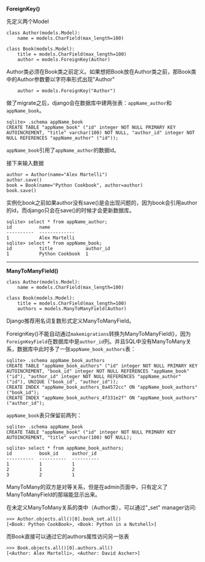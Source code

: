 **ForeignKey()**

先定义两个Model

    class Author(models.Model):
        name = models.CharField(max_length=100)
    
    class Book(models.Model):
        title = models.CharField(max_length=100)
        author = models.ForeignKey(Author)

Author类必须在Book类之前定义。如果想把Book放在Author类之前，那Book类中的Author参数要以字符串形式出现"Author"

        author = models.ForeignKey("Author")

做了migrate之后，django会在数据库中建两张表：`appName_author`和`appName_book`。

    sqlite> .schema appName_book
    CREATE TABLE "appName_book" ("id" integer NOT NULL PRIMARY KEY AUTOINCREMENT, "title" varchar(100) NOT NULL, "author_id" integer NOT NULL REFERENCES "appName_author" ("id"));

`appName_book`引用了`appName_author`的数据id。

接下来输入数据

    author = Author(name="Alex Martelli")
    author.save()
    book = Book(name="Python Cookbook", author=author)
    book.save()

实例化book之前如果author没有save()是会出现问题的，因为book会引用author的id，而django只会在save()的时候才会更新数据库。

    sqlite> select * from appName_author;
    id          name         
    ----------  -------------
    1           Alex Martelli
    sqlite> select * from appName_book;
    id          title            author_id
    1           Python Cookbook  1


----------


**ManyToManyField()**

    class Author(models.Model):
        name = models.CharField(max_length=100)
    
    class Book(models.Model):
        title = models.CharField(max_length=100)
        authors = models.ManyToManyField(Author)


Django推荐用名词复数形式定义ManyToManyField。

ForeignKey()不能自动通过`makemigrations`转换为ManyToManyField()，因为`ForeignKeyField`在数据库中是`author_id`列。并且SQL中没有ManyToMany关系，数据库中此时多了一张`appName_book_authors`表：

    sqlite> .schema appName_book_authors
    CREATE TABLE "appName_book_authors" ("id" integer NOT NULL PRIMARY KEY AUTOINCREMENT, "book_id" integer NOT NULL REFERENCES "appName_book" ("id"), "author_id" integer NOT NULL REFERENCES "appName_author" ("id"), UNIQUE ("book_id", "author_id"));
    CREATE INDEX "appName_book_authors_0a4572cc" ON "appName_book_authors" ("book_id");
    CREATE INDEX "appName_book_authors_4f331e2f" ON "appName_book_authors" ("author_id");

`appName_book`表只保留前两列：

    sqlite> .schema appName_book
    CREATE TABLE "appName_book" ("id" integer NOT NULL PRIMARY KEY AUTOINCREMENT, "title" varchar(100) NOT NULL);
    
    sqlite> select * from appName_book_authors;
    id          book_id     author_id
    ----------  ----------  ----------
    1           1           1         
    2           1           2         
    3           2           1    

ManyToMany的双方是对等关系，但是在admin页面中，只有定义了ManyToManyField的那端能显示出来。

在未定义ManyToMany关系的类中（Author类），可以通过"_set" manager访问:

    >>> Author.objects.all()[0].book_set.all()
    [<Book: Python CookBook>, <Book: Python in a Nutshell>]

而Book直接可以通过它的authors属性访问另一张表

    >>> Book.objects.all()[0].authors.all()
    [<Author: Alex Martelli>, <Author: David Ascher>]
